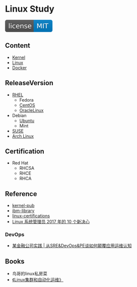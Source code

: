 # Linux Study
[![License](svg/license-MIT-blue.svg)](LICENSE)


## Content

- [Kernel](kernel/kernel.md)
- [Linux](linux/linux.md)
- [Docker](https://github.com/shawn0915/docker-study)

## ReleaseVersion

- [RHEL](release-rhel/rhel.md)
  - Fedora
  - [CentOS](release-centos/centos.md)
  - [OracleLinux](release-ol/ol.md)
- Debian
  - [Ubuntu](release-ubuntu/ubuntu.md)
  - Mint
- [SUSE](release-suse/suse.md)
- [Arch Linux](https://www.archlinux.org)


## Certification

- Red Hat
  - RHCSA
  - RHCE
  - RHCA

## Reference

- [kernel-pub](https://www.kernel.org/pub/)
- [ibm-library](https://www.ibm.com/developerworks/cn/views/linux/libraryview.jsp)
- [linux-certifications](https://linoxide.com/linux-how-to/12-globally-recognized-linux-certifications/)
- [Linux 系统管理员 2017 年的 10 个新决心](https://mp.weixin.qq.com/s/Cm_JnrRMn8b9YpJE-1BWLA)

### DevOps

- [某金融公司实践 | 从SRE&DevOps&PE谈如何颠覆应用运维认知](https://mp.weixin.qq.com/s/7X449MGZsNeLXtPtoIQnwA)

## Books

- 鸟哥的linux私房菜
- [《Linux集群和自动化运维》](https://github.com/yuhongchun/automation)